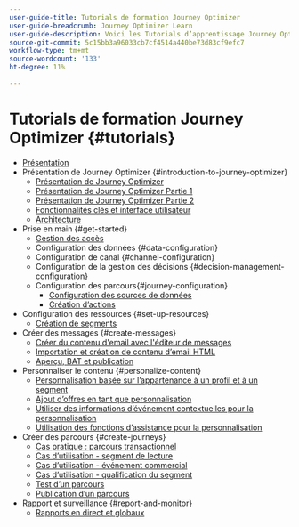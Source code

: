 ```yaml
---
user-guide-title: Tutorials de formation Journey Optimizer
user-guide-breadcrumb: Journey Optimizer Learn
user-guide-description: Voici les Tutorials d’apprentissage Journey Optimizer.
source-git-commit: 5c15bb3a96033cb7cf4514a440be73d83cf9efc7
workflow-type: tm+mt
source-wordcount: '133'
ht-degree: 11%

---
```



# Tutorials de formation Journey Optimizer {#tutorials}

+ [Présentation](/help/overview.md)
+ Présentation de Journey Optimizer {#introduction-to-journey-optimizer}
   + [Présentation de Journey Optimizer](/help/introduction/introduction.md)
   + [Présentation de Journey Optimizer Partie 1](/help/introduction/journey-optimizer-overview-part-1.md)
   + [Présentation de Journey Optimizer Partie 2](/help/introduction/journey-optimizer-overview-part-2.md)
   + [Fonctionnalités clés et interface utilisateur](/help/introduction/key-capabilities-and-user-interface.md)
   + [Architecture](/help/introduction/architecture.md)
+ Prise en main {#get-started}
   + [Gestion des accès](/help/set-up-access/access-management.md)
   + Configuration des données {#data-configuration}
   + Configuration de canal {#channel-configuration}
   + Configuration de la gestion des décisions {#decision-management-configuration}
   + Configuration des parcours{#journey-configuration}
      + [Configuration des sources de données](/help/set-up-journeys/configure-data-sources.md)
      + [Création d’actions](/help/set-up-journeys/create-actions.md)
+ Configuration des ressources {#set-up-resources}
   + [Création de segments](/help/set-up-resources/create-segments.md)
+ Créer des messages {#create-messages}
   + [Créer du contenu d&#39;email avec l&#39;éditeur de messages](/help/create-messages/create-email-content-with-the-message-editor.md)
   + [Importation et création de contenu d’email HTML](/help/create-messages/import-and-author-html-email-content.md)
   + [Aperçu, BAT et publication](/help/create-messages/preview-proof-and-publish.md)
+ Personnaliser le contenu {#personalize-content}
   + [Personnalisation basée sur l’appartenance à un profil et à un segment](/help/personalize-content/profile-and-segment-membership-based-personalization.md)
   + [Ajout d’offres en tant que personnalisation](/help/personalize-content/add-offer-decisioning-to-messages.md)
   + [Utiliser des informations d’événement contextuelles pour la personnalisation](/help/personalize-content/use-contextual-event-information-for-personalization.md)
   + [Utilisation des fonctions d’assistance pour la personnalisation](/help/personalize-content/use-helper-functions-for-personalization.md)
+ Créer des parcours {#create-journeys}
   + [Cas pratique : parcours transactionnel](/help/create-journeys/use-case-transactional-journey.md)
   + [Cas d’utilisation - segment de lecture](/help/create-journeys/use-case-read-segment.md)
   + [Cas d’utilisation - événement commercial](/help/create-journeys/use-case-business-event.md)
   + [Cas d’utilisation - qualification du segment](/help/create-journeys/use-case-read-segment-qualification.md)
   + [Test d’un parcours](/help/create-journeys/test-a-journey.md)
   + [Publication d’un parcours](/help/create-journeys/publish-a-journey.md)
+ Rapport et surveillance {#report-and-monitor}
   + [Rapports en direct et globaux](/help/report-and-monitor/live-and-global-reports.md)
